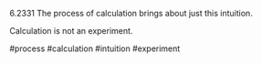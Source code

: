 6.2331 The process of calculation brings about just this intuition.

Calculation is not an experiment.

#process #calculation #intuition #experiment 